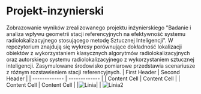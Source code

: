 # Projekt-inzynierski
Zobrazowanie wyników zrealizowanego projektu inżynierskiego "Badanie i analiza wpływu geometrii stacji referencyjnych na efektywność systemu radiolokalizacyjnego stosującego metodę Sztucznej Inteligencji".
W repozytorium znajdują się wykresy porównujące dokładność lokalizacji obiektów z wykorzystaniem klasycznych algorytmów radiolokalizacyjnych oraz autorskiego systemu radiolokalizacyjnego z wykorzystaniem sztucznej inteligencji. Zasymulowane środowisko pomiarowe przedstawia scenariusze z różnym rozstawieniem stacji referencyjnych. 
| First Header  | Second Header |
| ------------- | ------------- |
| Content Cell  | Content Cell  |
| Content Cell  | Content Cell  |
|![Linia](https://user-images.githubusercontent.com/56272127/151034671-1532c77c-30bf-47c7-b436-7a4437d68cf5.png)| |
![Linia2](https://user-images.githubusercontent.com/56272127/151035329-69734132-4834-49ed-b1a9-e3b6bba50b9f.png)
